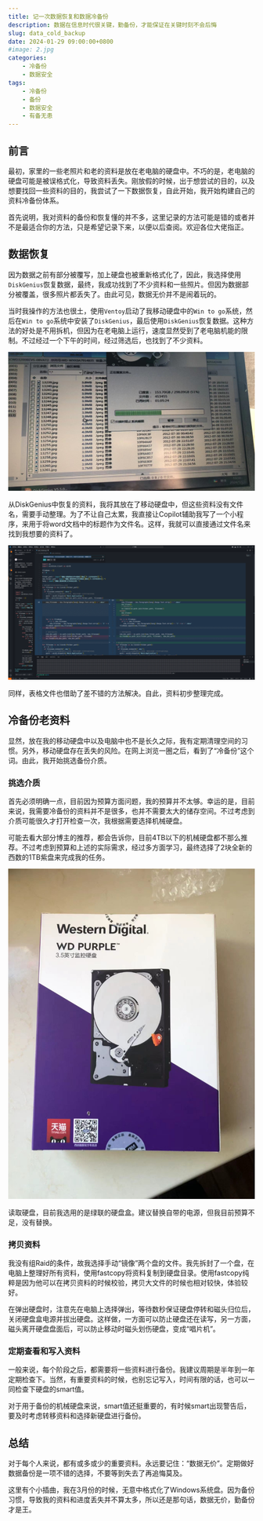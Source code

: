 ```yaml
---
title: 记一次数据恢复和数据冷备份
description: 数据在信息时代很关键，勤备份，才能保证在关键时刻不会后悔
slug: data_cold_backup
date: 2024-01-29 09:00:00+0800
#image: 2.jpg
categories:
    - 冷备份
    - 数据安全
tags:
    - 冷备份
    - 备份
    - 数据安全
    - 有备无患
---
```


## 前言
最初，家里的一些老照片和老的资料是放在老电脑的硬盘中。不巧的是，老电脑的硬盘可能是被误格式化，导致资料丢失。刚放假的时候，出于想尝试的目的，以及想要找回一些资料的目的，我尝试了一下数据恢复，自此开始，我开始构建自己的资料冷备份体系。

首先说明，我对资料的备份和恢复懂的并不多，这里记录的方法可能是错的或者并不是最适合你的方法，只是希望记录下来，以便以后查阅。欢迎各位大佬指正。

## 数据恢复
因为数据之前有部分被覆写，加上硬盘也被重新格式化了，因此，我选择使用`DiskGenius`恢复数据，最终，我成功找到了不少资料和一些照片。但因为数据部分被覆盖，很多照片都丢失了。由此可见，数据无价并不是闹着玩的。

当时我操作的方法也很土，使用`Ventoy`启动了我移动硬盘中的`Win to go`系统，然后在`Win to go`系统中安装了`DiskGenius`，最后使用`DiskGenius`恢复数据。这种方法的好处是不用拆机，但因为在老电脑上运行，速度显然受到了老电脑机能的限制。不过经过一个下午的时间，经过筛选后，也找到了不少资料。

![正在使用DiskGenius恢复数据的老电脑](diskgenius.jpg)

从DiskGenius中恢复的资料，我将其放在了移动硬盘中，但这些资料没有文件名，需要手动整理。为了不让自己太累，我直接让Copilot辅助我写了一个小程序，来用于将word文档中的标题作为文件名。这样，我就可以直接通过文件名来找到我想要的资料了。

![借助Copilot编写脚本](script_code.png)

同样，表格文件也借助了差不错的方法解决。自此，资料初步整理完成。

## 冷备份老资料
显然，放在我的移动硬盘中以及电脑中也不是长久之际，我有定期清理空间的习惯。另外，移动硬盘存在丢失的风险。在网上浏览一圈之后，看到了“冷备份”这个词。由此，我开始挑选备份介质。

### 挑选介质
首先必须明确一点，目前因为预算方面问题，我的预算并不太够。幸运的是，目前来说，我需要冷备份的资料并不是很多，也并不需要太大的储存空间。不过考虑到介质可能很久才打开检查一次，我根据需要选择机械硬盘。

可能去看大部分博主的推荐，都会告诉你，目前4TB以下的机械硬盘都不那么推荐。不过考虑到预算和上述的实际需求，经过多方面学习，最终选择了2块全新的西数的1TB紫盘来完成我的任务。

![我所挑选的硬盘](wd_disk.jpg)

读取硬盘，目前我选用的是绿联的硬盘盒。建议替换自带的电源，但我目前预算不足，没有替换。

### 拷贝资料
我没有组Raid的条件，故我选择手动“镜像”两个盘的文件。我先拆封了一个盘，在电脑上整理好所有资料，使用fastcopy将资料复制到硬盘目录。使用fastcopy纯粹是因为他可以在拷贝资料的时候校验，拷贝大文件的时候也相对较快，体验较好。

在弹出硬盘时，注意先在电脑上选择弹出，等待数秒保证硬盘停转和磁头归位后，关闭硬盘盒电源并拔出硬盘。这样做，一方面可以防止硬盘还在读写，另一方面，磁头离开硬盘盘面后，可以防止移动时磁头划伤硬盘，变成“唱片机”。

### 定期查看和写入资料
一般来说，每个阶段之后，都需要将一些资料进行备份。我建议周期是半年到一年定期检查下。当然，有重要资料的时候，也别忘记写入，时间有限的话，也可以一同检查下硬盘的smart值。

对于用于备份的机械硬盘来说，smart值还挺重要的，有时候smart出现警告后，要及时考虑转移资料和选择新硬盘进行备份。

## 总结
对于每个人来说，都有或多或少的重要资料。永远要记住：“数据无价”。定期做好数据备份是一项不错的选择，不要等到失去了再追悔莫及。

这里有个小插曲，我在3月份的时候，无意中格式化了Windows系统盘。因为备份习惯，导致我的资料和进度丢失并不算太多，所以还是那句话，数据无价，勤备份才是王。